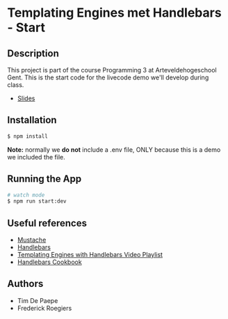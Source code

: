 # Templating Engines met Handlebars - Start

## Description
This project is part of the course Programming 3 at Arteveldehogeschool Gent. This is the start code for the livecode demo we'll develop during class.

- [Slides](https://slides.com/timdpaep/templating-engines-met-handlebars)

## Installation

```bash
$ npm install
```

**Note:** normally we **do not** include a .env file, ONLY because this is a demo we included the file.

## Running the App

```bash
# watch mode
$ npm run start:dev
```

## Useful references
- [Mustache](https://mustache.github.io/)
- [Handlebars](https://handlebarsjs.com/)
- [Templating Engines with Handlebars Video Playlist](https://www.youtube.com/playlist?list=PLEANi5V6VM1fYCfRkdz6StvvdpRwTOfVg)
- [Handlebars Cookbook](https://zordius.github.io/HandlebarsCookbook/)

## Authors
- Tim De Paepe
- Frederick Roegiers